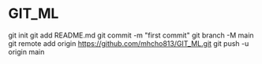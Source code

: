 # GIT_ML
git init
git add README.md
git commit -m "first commit"
git branch -M main
git remote add origin https://github.com/mhcho813/GIT_ML.git
git push -u origin main
